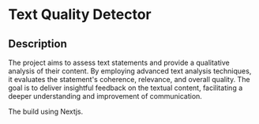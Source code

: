 # Text Quality Detector

## Description

The project aims to assess text statements and provide a qualitative analysis of their content. By employing advanced text analysis techniques, it evaluates the statement's coherence, relevance, and overall quality. The goal is to deliver insightful feedback on the textual content, facilitating a deeper understanding and improvement of communication.

The build using Nextjs.
